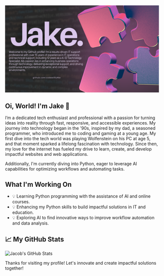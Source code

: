 ![alt text](JakeGitHub.png)

## Oi, World! I'm Jake 👋

I’m a dedicated tech enthusiast and professional with a passion for turning ideas into reality through fast, responsive, and accessible experiences. My journey into technology began in the '90s, inspired by my dad, a seasoned programmer, who introduced me to coding and gaming at a young age. My first dive into the tech world was playing Wolfenstein on his PC at age 5, and that moment sparked a lifelong fascination with technology. Since then, my love for the internet has fueled my drive to learn, create, and develop impactful websites and web applications.

Additionally, I'm currently diving into Python, eager to leverage AI capabilities for optimizing workflows and automating tasks.

## What I'm Working On
- 💡 Learning Python programming with the assistance of AI and online courses.
- 💡 Enhancing my Python skills to build impactful solutions in IT and education.
- 💡 Exploring AI to find innovative ways to improve workflow automation and data analysis.

## 📈 My GitHub Stats

![Jacob's GitHub Stats](https://github-readme-stats.vercel.app/api?username=your-username&show_icons=true&theme=dark)

Thanks for visiting my profile! Let's innovate and create impactful solutions together!

<!---
codewithj4ke/codewithj4ke is a ✨ special ✨ repository because its `README.md` (this file) appears on your GitHub profile.
You can click the Preview link to take a look at your changes.
--->
